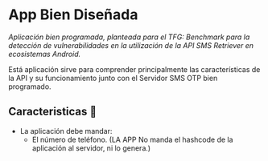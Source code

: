 # App Bien Diseñada
_Aplicación bien programada, planteada para el TFG: Benchmark para la detección de vulnerabilidades en la utilización de la API SMS Retriever en ecosistemas Android._

Está aplicación sirve para comprender principalmente las características de la API y su funcionamiento junto con el Servidor SMS OTP bien programado.

## Caracteristicas 🔧

* La aplicación debe mandar:
  * El número de teléfono.
 (LA APP No manda el hashcode de la aplicación al servidor, ni lo genera.)
